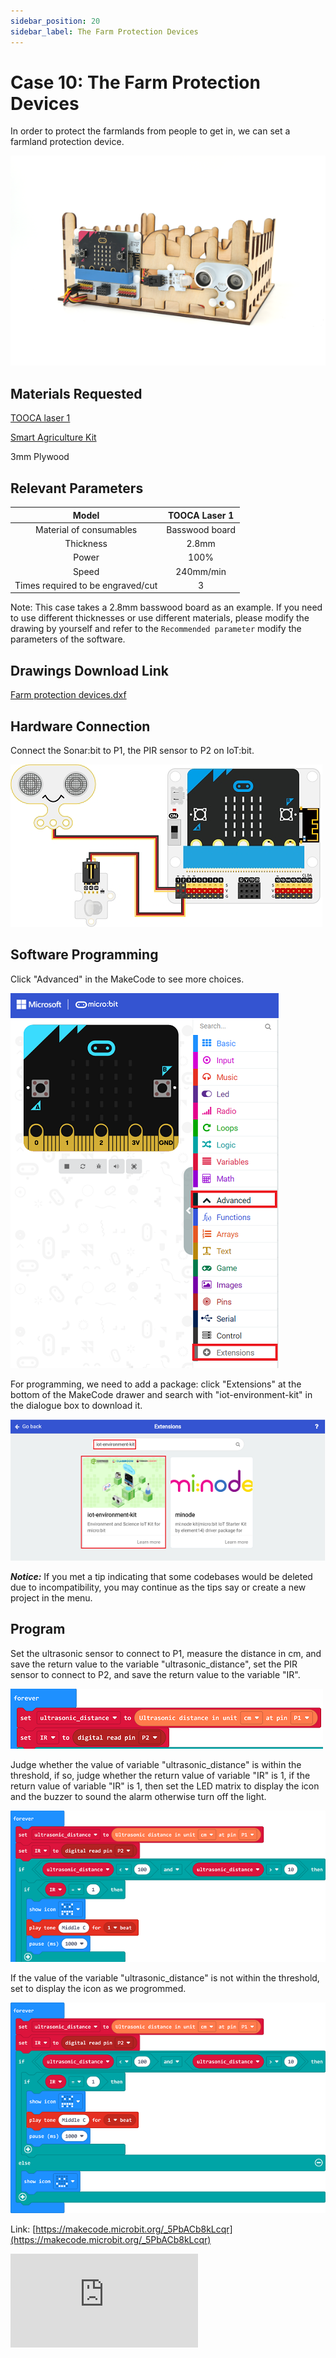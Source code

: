 ```yaml
---
sidebar_position: 20
sidebar_label: The Farm Protection Devices
---
```


# Case 10: The Farm Protection Devices



In order to protect the farmlands from people to get in, we can set a farmland protection device.

![](./images/tooca-laser-1-case-10-01.png)

## Materials Requested

[TOOCA laser 1](https://www.elecfreaks.com/elecfreaks-tooca-laser-1.html)

[Smart Agriculture Kit](https://www.elecfreaks.com/micro-bit-smart-agriculture-kit-without-micro-bit-board.html)

3mm Plywood

## Relevant Parameters

|Model|TOOCA Laser 1|
|:-------:|:-------:|
|Material of consumables|Basswood board|
|Thickness|2.8mm|
|Power|100%|
|Speed|240mm/min|
|Times required to be engraved/cut|3|

Note: This case takes a 2.8mm basswood board as an example. If you need to use different thicknesses or use different materials, please modify the drawing by yourself and refer to the `Recommended parameter` modify the parameters of the software.

## Drawings Download Link

[Farm protection devices.dxf](https://minhaskamal.github.io/DownGit/#/home?url=https://github.com/elecfreaks/learn-en/blob/master/tooca-laser-1/file/Cutting/farmland-protection-device/farmland-protection-device.dxf)


## Hardware Connection


Connect the Sonar:bit to P1, the PIR sensor to P2 on IoT:bit.

![](./images/tooca-laser-1-case-10-02.png)

## Software Programming



Click "Advanced" in the MakeCode to see more choices.

![](./images/tooca-laser-1-case-10-03.png)

For programming, we need to add a package: click "Extensions" at the bottom of the MakeCode drawer and search with "iot-environment-kit" in the dialogue box to download it.

![](./images/tooca-laser-1-case-10-04.png)

***Notice:*** If you met a tip indicating that some codebases would be deleted due to incompatibility, you may continue as the tips say or create a new project in the menu.

## Program


Set the ultrasonic sensor to connect to P1, measure the distance in cm, and save the return value to the variable "ultrasonic_distance", set the PIR sensor to connect to P2, and save the return value to the variable "IR".

![](./images/tooca-laser-1-case-10-05.png)

Judge whether the value of variable "ultrasonic_distance" is within the threshold, if so, judge whether the return value of variable "IR" is 1, if the return value of variable "IR" is 1, then set the LED matrix to display the icon and the buzzer to sound the alarm otherwise turn off the light.

![](./images/tooca-laser-1-case-10-06.png)

If the value of the variable "ultrasonic_distance" is not within the threshold, set to display the icon as we progrommed.

![](./images/tooca-laser-1-case-10-07.png)

Link: [https://makecode.microbit.org/_5PbACb8kLcqr](https://makecode.microbit.org/_5PbACb8kLcqr)

<div
    style={{
        position: 'relative',
        paddingBottom: '60%',
        overflow: 'hidden',
    }}
>
    <iframe
        src="https://makecode.microbit.org/_5PbACb8kLcqr"
        frameborder="0"
        sandbox="allow-popups allow-forms allow-scripts allow-same-origin"
        style={{
            position: 'absolute',
            width: '100%',
            height: '100%',
        }}
    />
</div>

## Results

When someone approaches the farmland, the farmland protection device will display the icon and sound an alarm to warn others to stay away.

## Effect Show

![](./images/tooca-laser-1-case-10-01.png)

![](./images/tooca-laser-1-case-10-08.png)
